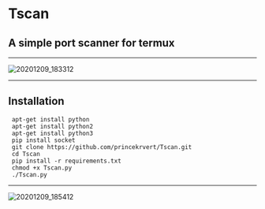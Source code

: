 # Tscan
## A simple port scanner for termux
***
![20201209_183312](https://user-images.githubusercontent.com/56459297/101634537-de843b00-3a4e-11eb-985e-f59ebe0bd69e.jpg)
***
## Installation
```
 apt-get install python 
 apt-get install python2
 apt-get install python3
 pip install socket
 git clone https://github.com/princekrvert/Tscan.git
 cd Tscan
 pip install -r requirements.txt
 chmod +x Tscan.py
 ./Tscan.py
```
***

![20201209_185412](https://user-images.githubusercontent.com/56459297/101635434-fd370180-3a4f-11eb-8ebd-70a34ff1ffbd.jpg)
